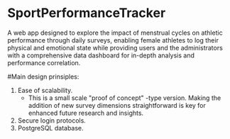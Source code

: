 # SportPerformanceTracker
A web app designed to explore the impact of menstrual cycles on athletic performance through daily surveys, enabling female athletes to log their physical and emotional state while providing users and the administrators with a comprehensive data dashboard for in-depth analysis and performance correlation.

#Main design prinsiples:
1. Ease of scalability. 
    - This is a small scale "proof of concept" -type version. Making the addition of new survey dimensions straightforward is key for enhanced future research and insights.
2. Secure login protocols.
3. PostgreSQL database.
